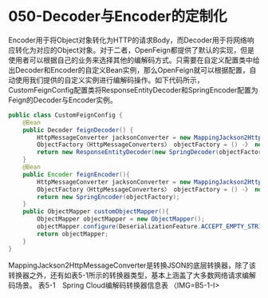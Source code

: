 # 050-Decoder与Encoder的定制化

Encoder用于将Object对象转化为HTTP的请求Body，而Decoder用于将网络响应转化为对应的Object对象。对于二者，OpenFeign都提供了默认的实现，但是使用者可以根据自己的业务来选择其他的编解码方式。只需要在自定义配置类中给出Decoder和Encoder的自定义Bean实例，那么OpenFeign就可以根据配置，自动使用我们提供的自定义实例进行编解码操作。如下代码所示，CustomFeignConfig配置类将ResponseEntityDecoder和SpringEncoder配置为Feign的Decoder与Encoder实例。

```java
public class CustomFeignConfig {
    @Bean
    public Decoder feignDecoder() {
        HttpMessageConverter jacksonConverter = new MappingJackson2HttpMessageConverter (customObjectMapper());
        ObjectFactory〈HttpMessageConverters〉 objectFactory = () -〉 new HttpMessage Converters(jacksonConverter);
        return new ResponseEntityDecoder(new SpringDecoder(objectFactory));
    }
    @Bean
    public Encoder feignEncoder(){
        HttpMessageConverter jacksonConverter = new MappingJackson2HttpMessageConverter (customObjectMapper());
        ObjectFactory〈HttpMessageConverters〉 objectFactory = () -〉 new HttpMessage Converters(jacksonConverter);
        return new SpringEncoder(objectFactory);
    }
    public ObjectMapper customObjectMapper(){
        ObjectMapper objectMapper = new ObjectMapper();
        objectMapper.configure(DeserializationFeature.ACCEPT_EMPTY_STRING_AS_NULL_OBJECT, true);
        return objectMapper;
    }
}
```

MappingJackson2HttpMessageConverter是转换JSON的底层转换器，除了该转换器之外，还有如表5-1所示的转换器类型，基本上涵盖了大多数网络请求编解码场景。
表5-1　Spring Cloud编解码转换器信息表
〈IMG=B5-1-I>
